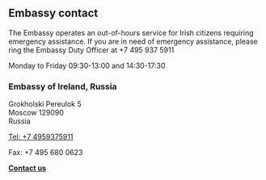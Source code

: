 ## Embassy contact

The Embassy operates an out-of-hours service for Irish citizens requiring emergency assistance. If you are in need of emergency assistance, please ring the Embassy Duty Officer at +7 495 937 5911

Monday to Friday 09:30-13:00 and 14:30-17:30

### Embassy of Ireland, Russia

Grokholski Pereulok 5   
Moscow 129090   
Russia

[Tel: +7 4959375911](tel:+74959375911)

Fax: +7 495 680 0623

[**Contact us**](/en/moscow/contact-us/)